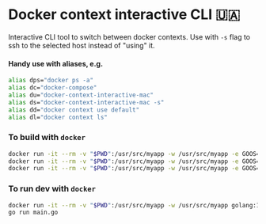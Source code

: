 # Docker context interactive CLI 🇺🇦
Interactive CLI tool to switch between docker contexts. Use with `-s` flag to ssh to the selected host instead of "using" it.
#### Handy use with aliases, e.g.
```bash
alias dps="docker ps -a"
alias dc="docker-compose"
alias du="docker-context-interactive-mac"
alias ds="docker-context-interactive-mac -s"
alias dd="docker context use default"
alias dl="docker context ls"
```

### To build with `docker`
```bash
docker run -it --rm -v "$PWD":/usr/src/myapp -w /usr/src/myapp -e GOOS=linux -e GOARCH=amd64 golang:1.22.5 go build -v -ldflags "-s -w" -o ./bin/docker-context-interactive-linux main.go
docker run -it --rm -v "$PWD":/usr/src/myapp -w /usr/src/myapp -e GOOS=windows -e GOARCH=amd64 golang:1.22.5 go build -v -ldflags "-s -w" -o ./bin/docker-context-interactive-win.exe main.go
docker run -it --rm -v "$PWD":/usr/src/myapp -w /usr/src/myapp -e GOOS=darwin golang:1.22.5 go build -v -ldflags "-s -w" -o ./bin/docker-context-interactive-mac main.go
```

### To run dev with `docker`
```bash
docker run -it --rm -v "$PWD":/usr/src/myapp -w /usr/src/myapp golang:1.22.5 bash
go run main.go
```
